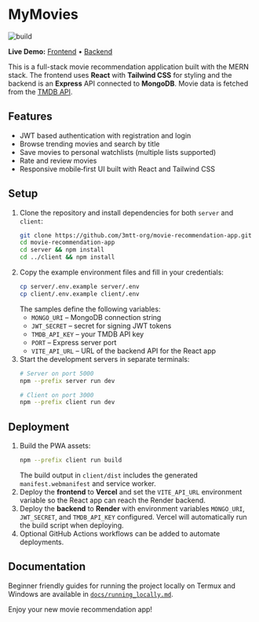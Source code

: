 # MyMovies

![build](https://github.com/3mtt-org/movie-recommendation-app/actions/workflows/build.yml/badge.svg)

**Live Demo:** [Frontend](https://3mtt-capstone-one.vercel.app) • [Backend](https://threemtt-capstone.onrender.com)

This is a full-stack movie recommendation application built with the MERN stack. The frontend uses **React** with **Tailwind CSS** for styling and the backend is an **Express** API connected to **MongoDB**. Movie data is fetched from the [TMDB API](https://www.themoviedb.org/).

## Features
- JWT based authentication with registration and login
- Browse trending movies and search by title
- Save movies to personal watchlists (multiple lists supported)
- Rate and review movies
- Responsive mobile‑first UI built with React and Tailwind CSS

## Setup
1. Clone the repository and install dependencies for both `server` and `client`:
   ```bash
   git clone https://github.com/3mtt-org/movie-recommendation-app.git
   cd movie-recommendation-app
   cd server && npm install
   cd ../client && npm install
   ```
2. Copy the example environment files and fill in your credentials:
   ```bash
   cp server/.env.example server/.env
   cp client/.env.example client/.env
   ```
   The samples define the following variables:
   - `MONGO_URI` – MongoDB connection string
   - `JWT_SECRET` – secret for signing JWT tokens
   - `TMDB_API_KEY` – your TMDB API key
   - `PORT` – Express server port
   - `VITE_API_URL` – URL of the backend API for the React app
3. Start the development servers in separate terminals:
   ```bash
   # Server on port 5000
   npm --prefix server run dev
   
   # Client on port 3000
   npm --prefix client run dev
   ```

## Deployment
1. Build the PWA assets:
   ```bash
   npm --prefix client run build
   ```
   The build output in `client/dist` includes the generated `manifest.webmanifest` and service worker.
2. Deploy the **frontend** to **Vercel** and set the `VITE_API_URL` environment variable so the React app can reach the Render backend.
3. Deploy the **backend** to **Render** with environment variables `MONGO_URI`, `JWT_SECRET`, and `TMDB_API_KEY` configured.
   Vercel will automatically run the build script when deploying.
4. Optional GitHub Actions workflows can be added to automate deployments.

## Documentation
Beginner friendly guides for running the project locally on Termux and Windows are available in [`docs/running_locally.md`](docs/running_locally.md).

Enjoy your new movie recommendation app!
